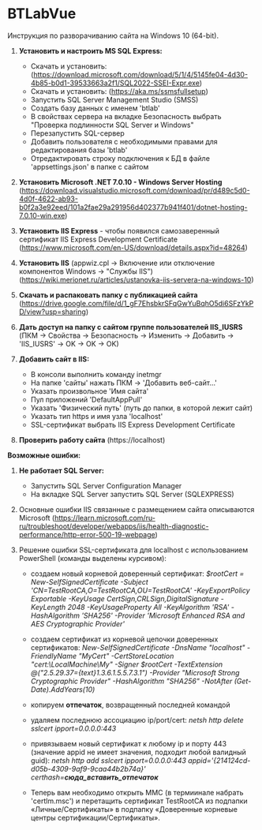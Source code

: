 # BTLabVue
Инструкция по разворачиванию сайта на Windows 10 (64-bit).

1. **Установить и настроить MS SQL Express:**
   - Скачать и установить: (https://download.microsoft.com/download/5/1/4/5145fe04-4d30-4b85-b0d1-39533663a2f1/SQL2022-SSEI-Expr.exe)
   - Скачать и установить: (https://aka.ms/ssmsfullsetup)
   - Запустить SQL Server Management Studio (SMSS)
   - Создать базу данных с именем 'btlab'
   - В свойствах сервера на вкладке Безопасность выбрать "Проверка подлинности SQL Server и Windows"
   - Перезапустить SQL-сервер
   - Добавить пользователя с необходимыми правами для редактирования базы 'btlab'
   - Отредактировать строку подключения к БД в файле 'appsettings.json' в папке с сайтом

2. **Установить Microsoft .NET 7.0.10 - Windows Server Hosting** (https://download.visualstudio.microsoft.com/download/pr/d489c5d0-4d0f-4622-ab93-b0f2a3e92eed/101a2fae29a291956d402377b941f401/dotnet-hosting-7.0.10-win.exe)

3. **Установить IIS Express** - чтобы появился самозаверенный сертификат IIS Express Development Certificate (https://www.microsoft.com/en-US/download/details.aspx?id=48264)

4. **Установить IIS** (appwiz.cpl -> Включение или отключение компонентов Windows -> "Службы IIS") (https://wiki.merionet.ru/articles/ustanovka-iis-servera-na-windows-10)

5. **Скачать и распаковать папку с публикацией сайта** (https://drive.google.com/file/d/1_gF7EhsbkrSFqGwYuBqhO5di6SFzYkPD/view?usp=sharing)

6. **Дать доступ на папку с сайтом группе пользователей IIS_IUSRS** (ПКМ -> Свойства -> Безопасность -> Изменить -> Добавить -> 'IIS_IUSRS' -> OK -> OK -> OK)

7. **Добавить сайт в IIS:**
   - В консоли выполнить команду inetmgr
   - На папке 'сайты' нажать ПКМ -> 'Добавить веб-сайт...'
   - Указать произвольное 'Имя сайта'
   - Пул приложений 'DefaultAppPull'
   - Указать 'Физический путь' (путь до папки, в которой лежит сайт)
   - Указать тип https и имя узла 'localhost'
   - SSL-сертификат выбрать IIS Express Development Certificate

8. **Проверить работу сайта** (https://localhost)



**Возможные ошибки:**

1. **Не работает SQL Server:**
   - Запустить SQL Server Configuration Manager
   - На вкладке SQL Server запустить SQL Server (SQLEXPRESS)

2. Основные ошибки IIS связанные с размещением сайта описываются Microsoft (https://learn.microsoft.com/ru-ru/troubleshoot/developer/webapps/iis/health-diagnostic-performance/http-error-500-19-webpage)
   
3. Решение ошибки SSL-сертификата для localhost с использованием PowerShell (команды выделены курсивом):
   - создаем новый корневой доверенный сертификат:
     _$rootCert = New-SelfSignedCertificate -Subject 'CN=TestRootCA,O=TestRootCA,OU=TestRootCA' -KeyExportPolicy Exportable -KeyUsage CertSign,CRLSign,DigitalSignature -KeyLength 2048 -KeyUsageProperty All -KeyAlgorithm 'RSA' -HashAlgorithm 'SHA256'  -Provider 'Microsoft Enhanced RSA and AES Cryptographic Provider'_
     
   - создаем сертификат из корневой цепочки доверенных сертификатов:
     _New-SelfSignedCertificate -DnsName "localhost" -FriendlyName "MyCert" -CertStoreLocation "cert:\LocalMachine\My" -Signer $rootCert -TextExtension @("2.5.29.37={text}1.3.6.1.5.5.7.3.1") -Provider "Microsoft Strong Cryptographic Provider" -HashAlgorithm "SHA256" -NotAfter (Get-Date).AddYears(10)_

   - копируем **отпечаток**, возвращенный последней командой

   - удаляем последнюю ассоциацию ip/port/cert:
     _netsh http delete sslcert ipport=0.0.0.0:443_

   - привязываем новый сертификат к любому ip и порту 443 (значение appid не имеет значения, подходит любой валидный guid):
     _netsh http add sslcert ipport=0.0.0.0:443 appid='{214124cd-d05b-4309-9af9-9caa44b2b74a}' certhash=**сюда_вставить_отпечаток**_

   - Теперь вам необходимо открыть MMC (в термиинале набрать 'certlm.msc') и перетащить сертификат TestRootCA из подпапки «Личные/Сертификаты» в подпапку «Доверенные корневые центры сертификации/Сертификаты».
  

